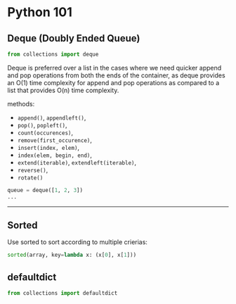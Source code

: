 # Python 101

## Deque (Doubly Ended Queue)

```python
from collections import deque
```

Deque is preferred over a list in the cases where we need quicker append and pop operations from both the ends of the container, as deque provides an O(1) time complexity for append and pop operations as compared to a list that provides O(n) time complexity.

methods:   
- `append()`, `appendleft()`,
- `pop()`, `popleft()`,
- `count(occurences)`,
- `remove(first_occurence)`,
- `insert(index, elem)`,
- `index(elem, begin, end)`,
- `extend(iterable)`, `extendleft(iterable)`,
- `reverse()`,
- `rotate()`
```python
queue = deque([1, 2, 3])
...
```
***
## Sorted
Use sorted to sort according to multiple crierias:
```python
sorted(array, key=lambda x: (x[0], x[1]))
```

## defaultdict
```python
from collections import defaultdict
```